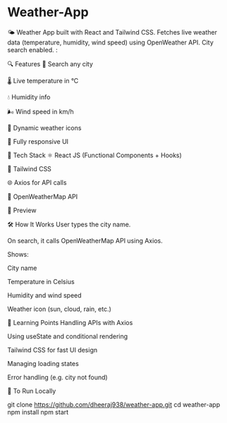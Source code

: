 # Weather-App
🌤️ Weather App built with React and Tailwind CSS. Fetches live weather data (temperature, humidity, wind speed) using OpenWeather API. City search enabled.
:


🔍 Features
🔎 Search any city

🌡️ Live temperature in °C

💧 Humidity info

🌬️ Wind speed in km/h

🌄 Dynamic weather icons

📱 Fully responsive UI

🚀 Tech Stack
⚛️ React JS (Functional Components + Hooks)

🎨 Tailwind CSS

🌐 Axios for API calls

📡 OpenWeatherMap API

📸 Preview

🛠️ How It Works
User types the city name.

On search, it calls OpenWeatherMap API using Axios.

Shows:

City name

Temperature in Celsius

Humidity and wind speed

Weather icon (sun, cloud, rain, etc.)

🧠 Learning Points
Handling APIs with Axios

Using useState and conditional rendering

Tailwind CSS for fast UI design

Managing loading states

Error handling (e.g. city not found)

🧪 To Run Locally

git clone https://github.com/dheeraj938/weather-app.git
cd weather-app
npm install
npm start


